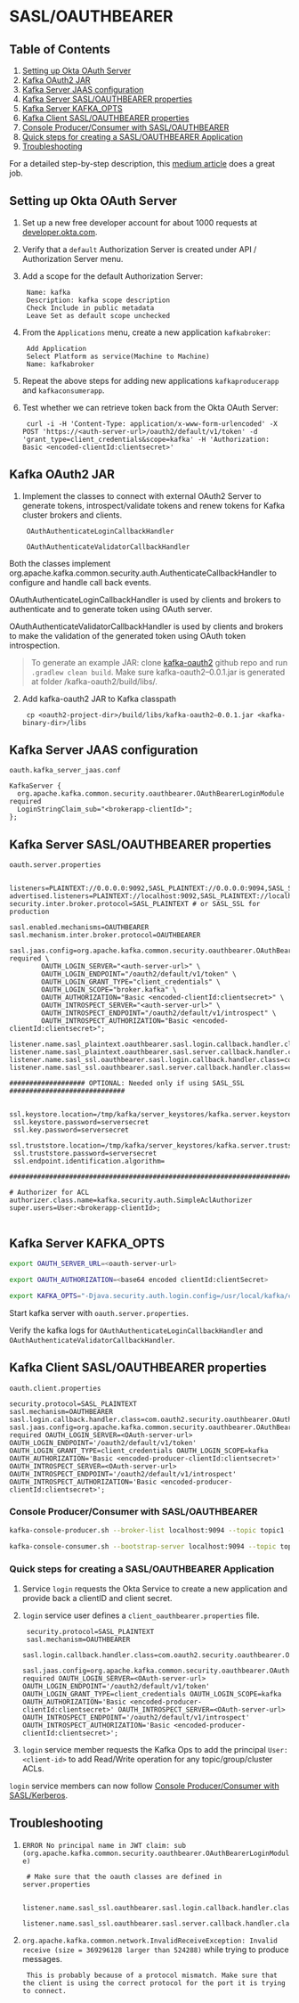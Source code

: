 # SASL/OAUTHBEARER

## Table of Contents
1. [Setting up Okta OAuth Server](#setting-up-okta-oauth-server)
2. [Kafka OAuth2 JAR](#kafka-oauth2-jar)
3. [Kafka Server JAAS configuration](#kafka-server-jaas-configuration)
4. [Kafka Server SASL/OAUTHBEARER properties](#kafka-server-sasloauthbearer-properties)
5. [Kafka Server KAFKA_OPTS](#kafka-server-kafkaopts)
6. [Kafka Client SASL/OAUTHBEARER properties](#kafka-client-sasloauthbearer-properties)
7. [Console Producer/Consumer with SASL/OAUTHBEARER](#console-producerconsumer-with-sasloauthbearer)
8. [Quick steps for creating a SASL/OAUTHBEARER Application](#quick-steps-for-creating-a-sasloauthbearer-application)
9. [Troubleshooting](#troubleshooting)

For a detailed step-by-step description, this [medium article](https://medium.com/egen/how-to-configure-oauth2-authentication-for-apache-kafka-cluster-using-okta-8c60d4a85b43) does a great job.

## Setting up Okta OAuth Server

1. Set up a new free developer account for about 1000 requests at [developer.okta.com](https://developer.okta.com).

2. Verify that a `default` Authorization Server is created under API / Authorization Server menu.

3. Add a scope for the default Authorization Server:

        Name: kafka
        Description: kafka scope description
        Check Include in public metadata
        Leave Set as default scope unchecked

4. From the `Applications` menu, create a new application `kafkabroker`:

        Add Application
        Select Platform as service(Machine to Machine)
        Name: kafkabroker

5. Repeat the above steps for adding new applications `kafkaproducerapp` and `kafkaconsumerapp`.

6. Test whether we can retrieve token back from the Okta OAuth Server:

        curl -i -H 'Content-Type: application/x-www-form-urlencoded' -X POST 'https://<auth-server-url>/oauth2/default/v1/token' -d 'grant_type=client_credentials&scope=kafka' -H 'Authorization: Basic <encoded-clientId:clientsecret>'


## Kafka OAuth2 JAR

1. Implement the classes to connect with external OAuth2 Server to generate tokens, introspect/validate tokens and renew tokens for Kafka cluster brokers and clients.

        OAuthAuthenticateLoginCallbackHandler
                
        OAuthAuthenticateValidatorCallbackHandler
        
Both the classes implement org.apache.kafka.common.security.auth.AuthenticateCallbackHandler to configure and handle call back events.

OAuthAuthenticateLoginCallbackHandler is used by clients and brokers to authenticate and to generate token using OAuth server.

OAuthAuthenticateValidatorCallbackHandler is used by clients and brokers to make the validation of the generated token using OAuth token introspection.

> To generate an example JAR: clone [kafka-oauth2](https://github.com/vishwavangari/kafka-oauth2) github repo and run `.gradlew clean build`. Make sure kafka-oauth2–0.0.1.jar is generated at folder <oauth2-repo-dir>/kafka-oauth2/build/libs/.

2. Add kafka-oauth2 JAR to Kafka classpath

        cp <oauth2-project-dir>/build/libs/kafka-oauth2–0.0.1.jar <kafka-binary-dir>/libs



## Kafka Server JAAS configuration
`oauth.kafka_server_jaas.conf`
```
KafkaServer {
  org.apache.kafka.common.security.oauthbearer.OAuthBearerLoginModule required
  LoginStringClaim_sub="<brokerapp-clientId>";
};
```


## Kafka Server SASL/OAUTHBEARER properties
`oauth.server.properties`

```properties

listeners=PLAINTEXT://0.0.0.0:9092,SASL_PLAINTEXT://0.0.0.0:9094,SASL_SSL://0.0.0.0:9095
advertised.listeners=PLAINTEXT://localhost:9092,SASL_PLAINTEXT://localhost:9094,SASL_SSL://localhost:9095
security.inter.broker.protocol=SASL_PLAINTEXT # or SASL_SSL for production

sasl.enabled.mechanisms=OAUTHBEARER
sasl.mechanism.inter.broker.protocol=OAUTHBEARER

sasl.jaas.config=org.apache.kafka.common.security.oauthbearer.OAuthBearerLoginModule required \
        OAUTH_LOGIN_SERVER="<auth-server-url>" \
        OAUTH_LOGIN_ENDPOINT="/oauth2/default/v1/token" \
        OAUTH_LOGIN_GRANT_TYPE="client_credentials" \
        OAUTH_LOGIN_SCOPE="broker.kafka" \
        OAUTH_AUTHORIZATION="Basic <encoded-clientId:clientsecret>" \
        OAUTH_INTROSPECT_SERVER="<auth-server-url>" \
        OAUTH_INTROSPECT_ENDPOINT="/oauth2/default/v1/introspect" \
        OAUTH_INTROSPECT_AUTHORIZATION="Basic <encoded-clientId:clientsecret>";

listener.name.sasl_plaintext.oauthbearer.sasl.login.callback.handler.class=com.oauth2.security.oauthbearer.OAuthAuthenticateLoginCallbackHandler
listener.name.sasl_plaintext.oauthbearer.sasl.server.callback.handler.class=com.oauth2.security.oauthbearer.OAuthAuthenticateValidatorCallbackHandler
listener.name.sasl_ssl.oauthbearer.sasl.login.callback.handler.class=com.oauth2.security.oauthbearer.OAuthAuthenticateLoginCallbackHandler
listener.name.sasl_ssl.oauthbearer.sasl.server.callback.handler.class=com.oauth2.security.oauthbearer.OAuthAuthenticateValidatorCallbackHandler

################### OPTIONAL: Needed only if using SASL_SSL #############################

 ssl.keystore.location=/tmp/kafka/server_keystores/kafka.server.keystore.jks
 ssl.keystore.password=serversecret
 ssl.key.password=serversecret
 ssl.truststore.location=/tmp/kafka/server_keystores/kafka.server.truststore.jks
 ssl.truststore.password=serversecret
 ssl.endpoint.identification.algorithm=

#########################################################################################

# Authorizer for ACL
authorizer.class.name=kafka.security.auth.SimpleAclAuthorizer
super.users=User:<brokerapp-clientId>;
        
```

## Kafka Server KAFKA_OPTS

```bash
export OAUTH_SERVER_URL=<oauth-server-url>

export OAUTH_AUTHORIZATION=<base64 encoded clientId:clientSecret>

export KAFKA_OPTS="-Djava.security.auth.login.config=/usr/local/kafka/config/oauth.kafka_server_jaas.conf -DOAUTH_WITH_SSL=true -DOAUTH_LOGIN_SERVER=$OAUTH_SERVER_URL -DOAUTH_LOGIN_ENDPOINT=/oauth2/default/v1/token -DOAUTH_LOGIN_GRANT_TYPE=client_credentials -DOAUTH_LOGIN_SCOPE=kafka -DOAUTH_INTROSPECT_SERVER=$OAUTH_SERVER_URL -DOAUTH_INTROSPECT_ENDPOINT=/oauth2/default/v1/introspect -DOAUTH_AUTHORIZATION=Basic%20$OAUTH_AUTHORIZATION -DOAUTH_INTROSPECT_AUTHORIZATION=Basic%20$OAUTH_AUTHORIZATION"
```

Start kafka server with `oauth.server.properties`.

Verify the kafka logs for `OAuthAuthenticateLoginCallbackHandler` and `OAuthAuthenticateValidatorCallbackHandler`.


## Kafka Client SASL/OAUTHBEARER properties

`oauth.client.properties`

```properties
security.protocol=SASL_PLAINTEXT
sasl.mechanism=OAUTHBEARER
sasl.login.callback.handler.class=com.oauth2.security.oauthbearer.OAuthAuthenticateLoginCallbackHandler
sasl.jaas.config=org.apache.kafka.common.security.oauthbearer.OAuthBearerLoginModule required OAUTH_LOGIN_SERVER=<OAuth-server-url> OAUTH_LOGIN_ENDPOINT='/oauth2/default/v1/token' OAUTH_LOGIN_GRANT_TYPE=client_credentials OAUTH_LOGIN_SCOPE=kafka OAUTH_AUTHORIZATION='Basic <encoded-producer-clientId:clientsecret>' OAUTH_INTROSPECT_SERVER=<OAuth-server-url> OAUTH_INTROSPECT_ENDPOINT='/oauth2/default/v1/introspect' OAUTH_INTROSPECT_AUTHORIZATION='Basic <encoded-producer-clientId:clientsecret>';
```

### Console Producer/Consumer with SASL/OAUTHBEARER
```bash
kafka-console-producer.sh --broker-list localhost:9094 --topic topic1 --producer.config oauth.client.properties

kafka-console-consumer.sh --bootstrap-server localhost:9094 --topic topic1 --consumer.config oauth.client.properties
```



### Quick steps for creating a SASL/OAUTHBEARER Application

1. Service `login` requests the Okta Service to create a new application and provide back a clientID and client secret.

2. `login` service user defines a `client_oauthbearer.properties` file.

        security.protocol=SASL_PLAINTEXT
        sasl.mechanism=OAUTHBEARER
        sasl.login.callback.handler.class=com.oauth2.security.oauthbearer.OAuthAuthenticateLoginCallbackHandler
        sasl.jaas.config=org.apache.kafka.common.security.oauthbearer.OAuthBearerLoginModule required OAUTH_LOGIN_SERVER=<OAuth-server-url> OAUTH_LOGIN_ENDPOINT='/oauth2/default/v1/token' OAUTH_LOGIN_GRANT_TYPE=client_credentials OAUTH_LOGIN_SCOPE=kafka OAUTH_AUTHORIZATION='Basic <encoded-producer-clientId:clientsecret>' OAUTH_INTROSPECT_SERVER=<OAuth-server-url> OAUTH_INTROSPECT_ENDPOINT='/oauth2/default/v1/introspect' OAUTH_INTROSPECT_AUTHORIZATION='Basic <encoded-producer-clientId:clientsecret>';


3. `login` service member requests the Kafka Ops to add the principal `User:<client-id>` to add Read/Write operation for any topic/group/cluster ACLs.



`login` service members can now follow [Console Producer/Consumer with SASL/Kerberos](#console-producerconsumer-with-sasloauthbearer).



## Troubleshooting

1. `ERROR No principal name in JWT claim: sub (org.apache.kafka.common.security.oauthbearer.OAuthBearerLoginModule)`
        
        # Make sure that the oauth classes are defined in server.properties
        
        listener.name.sasl_ssl.oauthbearer.sasl.login.callback.handler.class=com.oauth2.security.oauthbearer.OAuthAuthenticateLoginCallbackHandler
        listener.name.sasl_ssl.oauthbearer.sasl.server.callback.handler.class=com.oauth2.security.oauthbearer.OAuthAuthenticateValidatorCallbackHandler

2. `org.apache.kafka.common.network.InvalidReceiveException: Invalid receive (size = 369296128 larger than 524288)` while trying to produce messages.

        This is probably because of a protocol mismatch. Make sure that the client is using the correct protocol for the port it is trying to connect.
